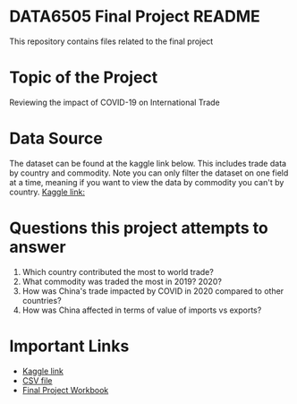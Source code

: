 # DATA6505 Final Project README
This repository contains files related to the final project

# Topic of the Project 
Reviewing the impact of COVID-19 on International Trade

# Data Source

The dataset can be found at the kaggle link below. This includes trade data by country and commodity. Note you can only filter the dataset on one field at a time, meaning if you want to view the data by commodity you can't by country.
[Kaggle link:](https://www.kaggle.com/sagarkandpal/effectsofcovid19ontradeat14july2021)

# Questions this project attempts to answer
1. Which country contributed the most to world trade?
2. What commodity was traded the most in 2019? 2020?
3. How was China's trade impacted by COVID in 2020 compared to other countries?
4. How was China affected in terms of value of imports vs exports?

# Important Links

* [Kaggle link](https://www.kaggle.com/sagarkandpal/effectsofcovid19ontradeat14july2021)
* [CSV file](https://github.com/patrickjhaggerty/DATA_6505_Final/blob/main/effects-of-covid-19-on-trade-at-14-July-2021-provisional.csv)
* [Final Project Workbook](https://github.com/patrickjhaggerty/DATA_6505_Final/blob/main/Final_Project_Code_Workbook.ipynb)

